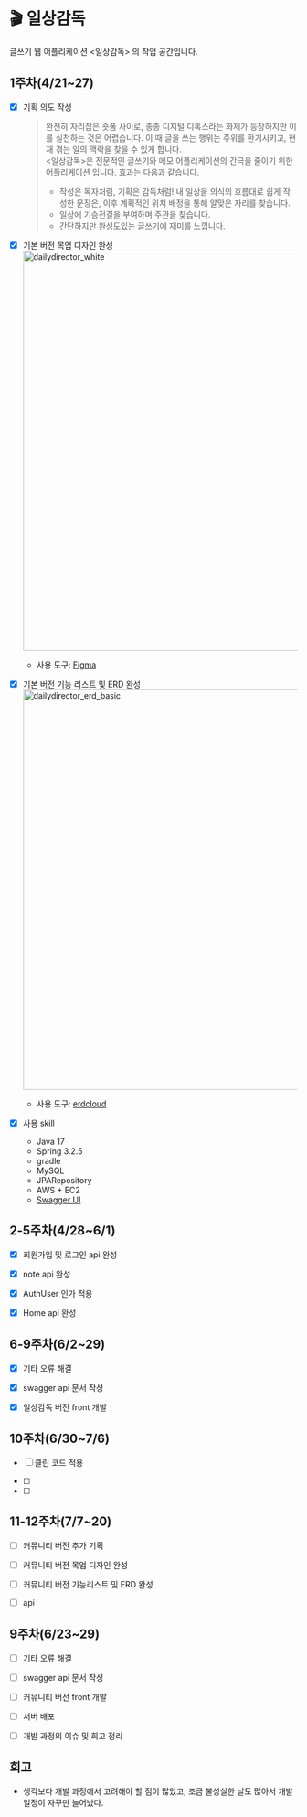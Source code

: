 # 🎬 일상감독
글쓰기 웹 어플리케이션 &lt;일상감독> 의 작업 공간입니다.


## 1주차(4/21~27)

- [x] 기획 의도 작성
  > 완전히 자리잡은 숏폼 사이로, 종종 디지털 디톡스라는 화제가 등장하지만 이를 실천하는 것은 어렵습니다. 이 때 글을 쓰는 행위는 주위를 환기시키고, 현재 겪는 일의 맥락을 찾을 수 있게 합니다.  
  > <일상감독>은 전문적인 글쓰기와 메모 어플리케이션의 간극을 줄이기 위한 어플리케이션 입니다. 효과는 다음과 같습니다.
  > - 작성은 독자처럼, 기획은 감독처럼! 내 일상을 의식의 흐름대로 쉽게 작성한 문장은, 이후 계획적인 위치 배정을 통해 알맞은 자리를 찾습니다.
  > - 일상에 기승전결을 부여하며 주관을 찾습니다.
  > - 간단하지만 완성도있는 글쓰기에 재미를 느낍니다.

- [x] 기본 버전 목업 디자인 완성  
  <img width="700" alt="dailydirector_white" src="https://github.com/OhHaneol/daily-director/assets/62991586/112d2890-9694-4508-b728-b22c9f9d8013">

  - 사용 도구: [Figma](https://www.figma.com/)

- [x] 기본 버전 기능 리스트 및 ERD 완성  
  <img width="700" alt="dailydirector_erd_basic" src="https://github.com/OhHaneol/daily-director/assets/62991586/c3991db6-2d93-4653-8a5e-a1aea3cdcced">

  - 사용 도구: [erdcloud](https://www.erdcloud.com/)

- [x] 사용 skill
  - Java 17
  - Spring 3.2.5
  - gradle
  - MySQL
  - JPARepository
  - AWS + EC2
  - [Swagger UI](https://velog.io/@mj3242/Swagger-3.x-%EC%96%B4%EB%85%B8%ED%85%8C%EC%9D%B4%EC%85%98-%EC%A0%95%EB%A6%AC)

## 2-5주차(4/28~6/1)

- [X] 회원가입 및 로그인 api 완성

- [X] note api 완성

- [X] AuthUser 인가 적용

- [X] Home api 완성

## 6-9주차(6/2~29)

- [X] 기타 오류 해결

- [X] swagger api 문서 작성

- [X] 일상감독 버전 front 개발

## 10주차(6/30~7/6)

- [ ] 클린 코드 적용

- [ ] 

- [ ] 


## 11-12주차(7/7~20)

- [ ] 커뮤니티 버전 추가 기획

- [ ] 커뮤니티 버전 목업 디자인 완성

- [ ] 커뮤니티 버전 기능리스트 및 ERD 완성

- [ ] api

## 9주차(6/23~29)

- [ ] 기타 오류 해결

- [ ] swagger api 문서 작성

- [ ] 커뮤니티 버전 front 개발

- [ ] 서버 배포

- [ ] 개발 과정의 이슈 및 회고 정리


## 회고
- 생각보다 개발 과정에서 고려해야 할 점이 많았고, 조금 불성실한 날도 많아서 개발 일정이 자꾸만 늘어났다.
